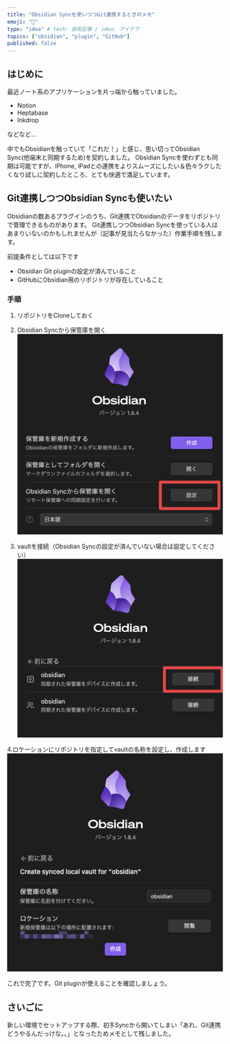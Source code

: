 ```yaml
---
title: "Obsidian Syncを使いつつGit連携するときのメモ"
emoji: "🦔"
type: "idea" # tech: 技術記事 / idea: アイデア
topics: ["obsidian", "plugin", "GitHub"]
published: false
---
```


## はじめに

最近ノート系のアプリケーションを片っ端から触っていました。

- Notion
- Heptabase
- Inkdrop

などなど...

中でもObsidianを触っていて「これだ！」と感じ、思い切ってObsidian Sync(他端末と同期するため)を契約しました。
Obsidian Syncを使わずとも同期は可能ですが、iPhone, iPadとの連携をよりスムーズにしたい＆色々ラクしたくなり試しに契約したところ、とても快適で満足しています。

## Git連携しつつObsidian Syncも使いたい

Obsidianの数あるプラグインのうち、Git連携でObsidianのデータをリポジトリで管理できるものがあります。
Git連携しつつObsidian Syncを使っている人はあまりいないのかもしれませんが（記事が見当たらなかった）作業手順を残します。

前提条件としては以下です

- Obsidian Git pluginの設定が済んでいること
- GitHubにObsidian用のリポジトリが存在していること

### 手順

1. リポジトリをCloneしておく

2. Obsidian Syncから保管庫を開く
![alt text](/images/try-obsidian-sync-and-git-relation/Obsidian-2025-02-16-19.01.12@2x.png)

3. vaultを接続（Obsidian Syncの設定が済んでいない場合は設定してください）
![alt text](/images/try-obsidian-sync-and-git-relation/Obsidian-2025-02-16-19.02.40.png)

4.ロケーションにリポジトリを指定してvaultの名称を設定し、作成します
![alt text](/images/try-obsidian-sync-and-git-relation/Obsidian-2025-02-16-19.03.07.png)

これで完了です。Git pluginが使えることを確認しましょう。

## さいごに

新しい環境でセットアップする際、初手Syncから開いてしまい「あれ、Git連携どうやるんだっけな。。」となったためメモとして残しました。
